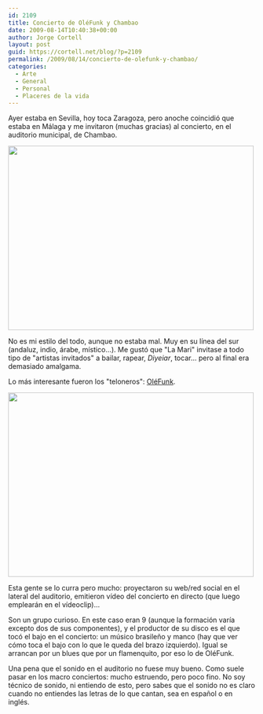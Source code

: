 ```yaml
---
id: 2109
title: Concierto de OléFunk y Chambao
date: 2009-08-14T10:40:38+00:00
author: Jorge Cortell
layout: post
guid: https://cortell.net/blog/?p=2109
permalink: /2009/08/14/concierto-de-olefunk-y-chambao/
categories:
  - Arte
  - General
  - Personal
  - Placeres de la vida
---
```

Ayer estaba en Sevilla, hoy toca Zaragoza, pero anoche coincidió que estaba en Málaga y me invitaron (muchas gracias) al concierto, en el auditorio municipal, de Chambao.

<img class="aligncenter" title="Chambao en Málaga" src="https://farm3.static.flickr.com/2589/3819414375_c95840f748.jpg" alt="" width="500" height="375" />

No es mi estilo del todo, aunque no estaba mal. Muy en su línea del sur (andaluz, indio, árabe, místico...). Me gustó que "La Mari" invitase a todo tipo de "artistas invitados" a bailar, rapear, _Diyeiar_, tocar... pero al final era demasiado amalgama.

Lo más interesante fueron los "teloneros": <a title="https://www.olefunk.com/" href="https://www.olefunk.com/" target="_blank">OléFunk</a>.

<img class="aligncenter" title="OleFunk en Málaga" src="https://farm4.static.flickr.com/3418/3819414305_e7cce49c18.jpg" alt="" width="500" height="375" />

Esta gente se lo curra pero mucho: proyectaron su web/red social en el lateral del auditorio, emitieron vídeo del concierto en directo (que luego emplearán en el vídeoclip)...

Son un grupo curioso. En este caso eran 9 (aunque la formación varía excepto dos de sus componentes), y el productor de su disco es el que tocó el bajo en el concierto: un músico brasileño y manco (hay que ver cómo toca el bajo con lo que le queda del brazo izquierdo). Igual se arrancan por un blues que por un flamenquito, por eso lo de OléFunk.

Una pena que el sonido en el auditorio no fuese muy bueno. Como suele pasar en los macro conciertos: mucho estruendo, pero poco fino. No soy técnico de sonido, ni entiendo de esto, pero sabes que el sonido no es claro cuando no entiendes las letras de lo que cantan, sea en español o en inglés.